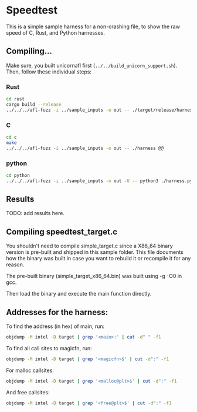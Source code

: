 # Speedtest

This is a simple sample harness for a non-crashing file,
to show the raw speed of C, Rust, and Python harnesses.

## Compiling...

Make sure, you built unicornafl first (`../../build_unicorn_support.sh`).
Then, follow these individual steps:

### Rust

```bash
cd rust
cargo build --release
../../../afl-fuzz -i ../sample_inputs -o out -- ./target/release/harness @@
```

### C

```bash
cd c
make
../../../afl-fuzz -i ../sample_inputs -o out -- ./harness @@
```

### python

```bash
cd python
../../../afl-fuzz -i ../sample_inputs -o out -U -- python3 ./harness.py @@
```

## Results

TODO: add results here.


## Compiling speedtest_target.c

You shouldn't need to compile simple_target.c since a X86_64 binary version is
pre-built and shipped in this sample folder. This file documents how the binary
was built in case you want to rebuild it or recompile it for any reason.

The pre-built binary (simple_target_x86_64.bin) was built using -g -O0 in gcc.

Then load the binary and execute the main function directly.

## Addresses for the harness:
To find the address (in hex) of main, run:
```bash
objdump -M intel -D target | grep '<main>:' | cut -d" " -f1
```
To find all call sites to magicfn, run:
```bash
objdump -M intel -D target | grep '<magicfn>$' | cut -d":" -f1
```
For malloc callsites:
```bash
objdump -M intel -D target | grep '<malloc@plt>$' | cut -d":" -f1
```
And free callsites:
```bash
objdump -M intel -D target | grep '<free@plt>$' | cut -d":" -f1
```
